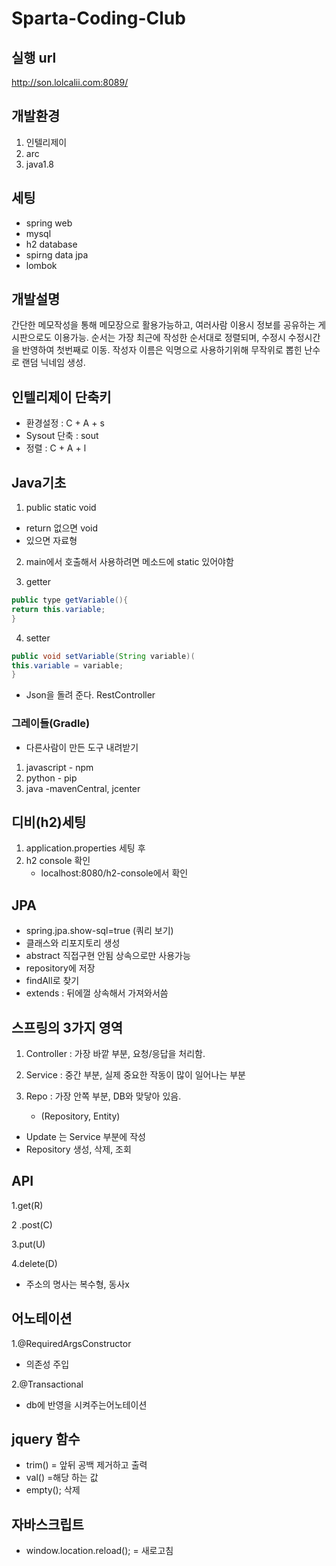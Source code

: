 # Sparta-Coding-Club
## 실행 url
http://son.lolcalii.com:8089/

## 개발환경
1. 인텔리제이
2. arc
3. java1.8

## 세팅
- spring web
- mysql
- h2 database
- spirng data jpa
- lombok
## 개발설명
간단한 메모작성을 통해 메모장으로 활용가능하고,
여러사람 이용시 정보를 공유하는 게시판으로도 이용가능.
순서는 가장 최근에 작성한 순서대로 정렬되며, 수정시 수정시간을 반영하여 첫번째로 이동.
작성자 이름은 익명으로 사용하기위해 무작위로 뽑힌 난수로 랜덤 닉네임 생성.


## 인텔리제이 단축키
- 환경설정 : C + A + s
- Sysout 단축 : sout
- 정렬 : C + A + l

## Java기초
1. public static void
- return 없으면 void
- 있으면 자료형

2. main에서 호출해서 사용하려면 메소드에 static 있어야함

3. getter
```java
public type getVariable(){
return this.variable;
}
```
4. setter
```java
public void setVariable(String variable)(
this.variable = variable;
}
```

- Json을 돌려 준다. RestController

### 그레이들(Gradle)
- 다른사람이 만든 도구 내려받기
1. javascript - npm
2. python - pip
3. java -mavenCentral, jcenter

## 디비(h2)세팅
1. application.properties 세팅 후 
2. h2 console 확인
    - localhost:8080/h2-console에서 확인

## JPA
- spring.jpa.show-sql=true (쿼리 보기)
- 클래스와 리포지토리 생성
- abstract 직접구현 안됨 상속으로만 사용가능
- repository에 저장
- findAll로 찾기
- extends : 뒤에껄 상속해서 가져와서씀

## 스프링의 3가지 영역
1. Controller : 가장 바깥 부분, 요청/응답을 처리함.

2. Service : 중간 부분, 실제 중요한 작동이 많이 일어나는 부분

3. Repo : 가장 안쪽 부분, DB와 맞닿아 있음.
    - (Repository, Entity)

- Update 는 Service 부분에 작성
- Repository 생성, 삭제, 조회

## API
1.get(R)

2 .post(C)

3.put(U)

4.delete(D)

- 주소의 명사는 복수형, 동사x

## 어노테이션
1.@RequiredArgsConstructor
 - 의존성 주입

2.@Transactional
 - db에 반영을 시켜주는어노테이션


## jquery 함수
- trim() = 앞뒤 공백 제거하고 출력
- val() =해당 하는 값
- empty(); 삭제 

## 자바스크립트
- window.location.reload(); = 새로고침

